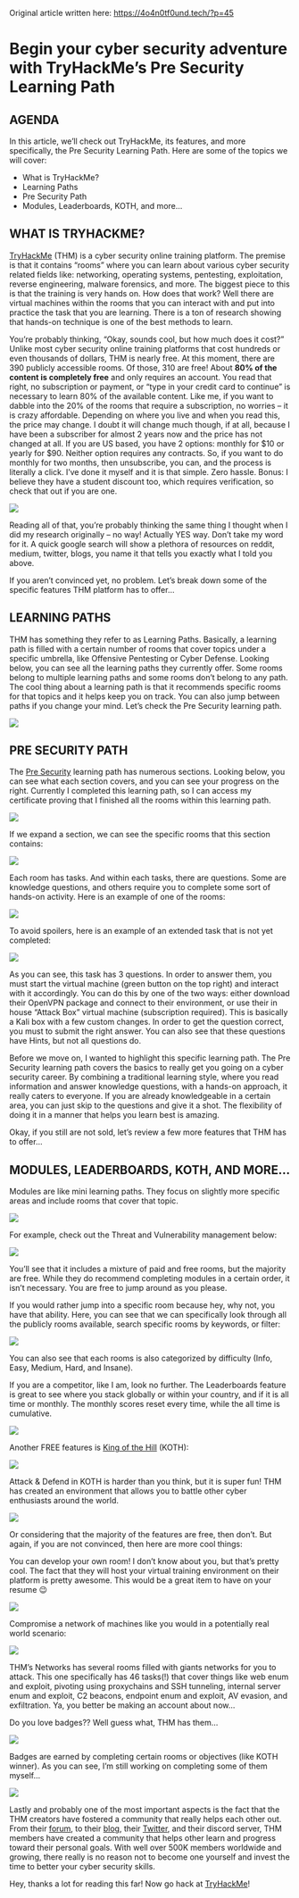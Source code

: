 Original article written here: https://4o4n0tf0und.tech/?p=45

<h1>Begin your cyber security adventure with TryHackMe’s Pre Security Learning Path</h1>

<h2>AGENDA</h2>

<p>In this article, we’ll check out TryHackMe, its features, and more specifically, the Pre Security Learning Path. Here are some of the topics we will cover:</p>

<ul>
  <li>What is TryHackMe?</li>
  <li>Learning Paths</li>
  <li>Pre Security Path</li>
  <li>Modules, Leaderboards, KOTH, and more…</li>
</ul>

<h2>WHAT IS TRYHACKME?</h2>

<p><a href="https://tryhackme.com/">TryHackMe</a> (THM) is a cyber security online training platform. The premise is that it contains “rooms” where you can learn about various cyber security related fields like: networking, operating systems, pentesting, exploitation, reverse engineering, malware forensics, and more. The biggest piece to this is that the training is very hands on. How does that work? Well there are virtual machines within the rooms that you can interact with and put into practice the task that you are learning. There is a ton of research showing that hands-on technique is one of the best methods to learn.</p>

<p>You’re probably thinking, “Okay, sounds cool, but how much does it cost?” Unlike most cyber security online training platforms that cost hundreds or even thousands of dollars, THM is nearly free. At this moment, there are 390 publicly accessible rooms. Of those, 310 are free! About <b>80% of the content is completely free</b> and only requires an account. You read that right, no subscription or payment, or “type in your credit card to continue” is necessary to learn 80% of the available content. Like me, if you want to dabble into the 20% of the rooms that require a subscription, no worries – it is crazy affordable. Depending on where you live and when you read this, the price may change. I doubt it will change much though, if at all, because I have been a subscriber for almost 2 years now and the price has not changed at all. If you are US based, you have 2 options: monthly for $10 or yearly for $90. Neither option requires any contracts. So, if you want to do monthly for two months, then unsubscribe, you can, and the process is literally a click. I’ve done it myself and it is that simple. Zero hassle. Bonus: I believe they have a student discount too, which requires verification, so check that out if you are one.</p>

<img src="https://raw.githubusercontent.com/derp-Dude/writeups/main/image_yeah_right.png">

<p>Reading all of that, you’re probably thinking the same thing I thought when I did my research originally – no way! Actually YES way. Don’t take my word for it. A quick google search will show a plethora of resources on reddit, medium, twitter, blogs, you name it that tells you exactly what I told you above.</p>

<p>If you aren’t convinced yet, no problem. Let’s break down some of the specific features THM platform has to offer…</p>

<h2>LEARNING PATHS</h2>

<p>THM has something they refer to as Learning Paths. Basically, a learning path is filled with a certain number of rooms that cover topics under a specific umbrella, like Offensive Pentesting or Cyber Defense. Looking below, you can see all the learning paths they currently offer. Some rooms belong to multiple learning paths and some rooms don’t belong to any path. The cool thing about a learning path is that it recommends specific rooms for that topics and it helps keep you on track. You can also jump between paths if you change your mind. Let’s check the Pre Security learning path.</p>

<img src="https://raw.githubusercontent.com/derp-Dude/writeups/main/image_learning_paths.png">

<h2>PRE SECURITY PATH</h2>

<p>The <a href="https://tryhackme.com/path/outline/presecurity">Pre Security</a> learning path has numerous sections. Looking below, you can see what each section covers, and you can see your progress on the right. Currently I completed this learning path, so I can access my certificate proving that I finished all the rooms within this learning path.</p>

<img src="https://raw.githubusercontent.com/derp-Dude/writeups/main/image_pre_security.png">

<p>If we expand a section, we can see the specific rooms that this section contains:</p>

<img src="https://raw.githubusercontent.com/derp-Dude/writeups/main/image_pre_security_modules.png">

<p>Each room has tasks. And within each tasks, there are questions. Some are knowledge questions, and others require you to complete some sort of hands-on activity. Here is an example of one of the rooms:</p>

<img src="https://raw.githubusercontent.com/derp-Dude/writeups/main/image_room_tasks.png">

<p>To avoid spoilers, here is an example of an extended task that is not yet completed:</p>

<img src="https://raw.githubusercontent.com/derp-Dude/writeups/main/image_tasks_breakdown.png">

<p>As you can see, this task has 3 questions. In order to answer them, you must start the virtual machine (green button on the top right) and interact with it accordingly. You can do this by one of the two ways: either download their OpenVPN package and connect to their environment, or use their in house “Attack Box” virtual machine (subscription required). This is basically a Kali box with a few custom changes. In order to get the question correct, you must to submit the right answer. You can also see that these questions have Hints, but not all questions do.</p>

<p>Before we move on, I wanted to highlight this specific learning path. The Pre Security learning path covers the basics to really get you going on a cyber security career. By combining a traditional learning style, where you read information and answer knowledge questions, with a hands-on approach, it really caters to everyone. If you are already knowledgeable in a certain area, you can just skip to the questions and give it a shot. The flexibility of doing it in a manner that helps you learn best is amazing.</p>

<p>Okay, if you still are not sold, let’s review a few more features that THM has to offer…</p>

<h2>MODULES, LEADERBOARDS, KOTH, AND MORE…</h2>

<p>Modules are like mini learning paths. They focus on slightly more specific areas and include rooms that cover that topic.</p>

<img src="https://raw.githubusercontent.com/derp-Dude/writeups/main/image_modules.png">

<p>For example, check out the Threat and Vulnerability management below:</p>

<img src="https://raw.githubusercontent.com/derp-Dude/writeups/main/image_module_breakdown.png">

<p>You’ll see that it includes a mixture of paid and free rooms, but the majority are free. While they do recommend completing modules in a certain order, it isn’t necessary. You are free to jump around as you please.</p>

<p>If you would rather jump into a specific room because hey, why not, you have that ability. Here, you can see that we can specifically look through all the publicly rooms available, search specific rooms by keywords, or filter:</p>

<img src="https://raw.githubusercontent.com/derp-Dude/writeups/main/image_search.png">

<p>You can also see that each rooms is also categorized by difficulty (Info, Easy, Medium, Hard, and Insane).</p>

<p>If you are a competitor, like I am, look no further. The Leaderboards feature is great to see where you stack globally or within your country, and if it is all time or monthly. The monthly scores reset every time, while the all time is cumulative.</p>

<img src="https://raw.githubusercontent.com/derp-Dude/writeups/main/image_leaderboards.png">

<p>Another FREE features is <a href="https://tryhackme.com/games/koth">King of the Hill</a> (KOTH):</p>

<img src="https://raw.githubusercontent.com/derp-Dude/writeups/main/image_koth.png">

<p>Attack & Defend in KOTH is harder than you think, but it is super fun! THM has created an environment that allows you to battle other cyber enthusiasts around the world.</p>

<img src="https://raw.githubusercontent.com/derp-Dude/writeups/main/image_take_my_money.png">

<p>Or considering that the majority of the features are free, then don’t. But again, if you are not convinced, then here are more cool things:</p>

<p>You can develop your own room! I don’t know about you, but that’s pretty cool. The fact that they will host your virtual training environment on their platform is pretty awesome. This would be a great item to have on your resume 😉</p>

<img src="https://raw.githubusercontent.com/derp-Dude/writeups/main/image_develop_rooms.png">

<p>Compromise a network of machines like you would in a potentially real world scenario:</p>

<img src="https://raw.githubusercontent.com/derp-Dude/writeups/main/image_wreath.png">

<p>THM’s Networks has several rooms filled with giants networks for you to attack. This one specifically has 46 tasks(!) that cover things like web enum and exploit, pivoting using proxychains and SSH tunneling, internal server enum and exploit, C2 beacons, endpoint enum and exploit, AV evasion, and exfiltration. Ya, you better be making an account about now…</p>

<p>Do you love badges?? Well guess what, THM has them…</p>

<img src="https://raw.githubusercontent.com/derp-Dude/writeups/main/image_everyone_gets.png">

<p>Badges are earned by completing certain rooms or objectives (like KOTH winner). As you can see, I’m still working on completing some of them myself…</p>

<img src="https://raw.githubusercontent.com/derp-Dude/writeups/main/image_badges.png">

<p>Lastly and probably one of the most important aspects is the fact that the THM creators have fostered a community that really helps each other out. From their <a href="https://tryhackme.com/forum/">forum</a>, to their <a href="https://blog.tryhackme.com/">blog</a>, their <a href="https://twitter.com/RealTryHackMe">Twitter</a>, and their discord server, THM members have created a community that helps other learn and progress toward their personal goals. With well over 500K members worldwide and growing, there really is no reason not to become one yourself and invest the time to better your cyber security skills.</p>

<p>Hey, thanks a lot for reading this far! Now go hack at <a href="https://tryhackme.com/dashboard">TryHackMe</a>!</p>
